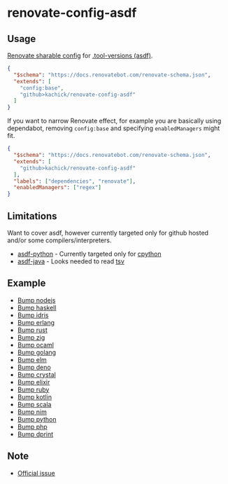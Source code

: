 # renovate-config-asdf

## Usage

[Renovate sharable config](https://docs.renovatebot.com/config-presets/) for [.tool-versions (asdf)](https://github.com/asdf-vm/asdf-plugins/tree/master/plugins).

```json
{
  "$schema": "https://docs.renovatebot.com/renovate-schema.json",
  "extends": [
    "config:base",
    "github>kachick/renovate-config-asdf"
  ]
}
```

If you want to narrow Renovate effect, for example you are basically using dependabot, removing `config:base` and specifying `enabledManagers` might fit.

```json
{
  "$schema": "https://docs.renovatebot.com/renovate-schema.json",
  "extends": [
    "github>kachick/renovate-config-asdf"
  ],
  "labels": ["dependencies", "renovate"],
  "enabledManagers": ["regex"]
}
```

## Limitations

Want to cover asdf, however currently targeted only for github hosted and/or some compilers/interpreters.

- [asdf-python](https://github.com/danhper/asdf-python) - Currently targeted only for [cpython](https://github.com/python/cpython)
- [asdf-java](https://github.com/halcyon/asdf-java) - Looks needed to read [tsv](https://github.com/halcyon/asdf-java/tree/master/data)

## Example

- [Bump nodejs](https://github.com/kachick/renovate-config-asdf/pull/21)
- [Bump haskell](https://github.com/kachick/renovate-config-asdf/pull/19)
- [Bump idris](https://github.com/kachick/renovate-config-asdf/pull/20)
- [Bump erlang](https://github.com/kachick/renovate-config-asdf/pull/18)
- [Bump rust](https://github.com/kachick/renovate-config-asdf/pull/17)
- [Bump zig](https://github.com/kachick/renovate-config-asdf/pull/26)
- [Bump ocaml](https://github.com/kachick/renovate-config-asdf/pull/15)
- [Bump golang](https://github.com/kachick/renovate-config-asdf/pull/12)
- [Bump elm](https://github.com/kachick/renovate-config-asdf/pull/10)
- [Bump deno](https://github.com/kachick/renovate-config-asdf/pull/5)
- [Bump crystal](https://github.com/kachick/renovate-config-asdf/pull/7)
- [Bump elixir](https://github.com/kachick/renovate-config-asdf/pull/9)
- [Bump ruby](https://github.com/kachick/renovate-config-asdf/pull/16)
- [Bump kotlin](https://github.com/kachick/renovate-config-asdf/pull/25)
- [Bump scala](https://github.com/kachick/renovate-config-asdf/pull/24)
- [Bump nim](https://github.com/kachick/renovate-config-asdf/pull/6)
- [Bump python](https://github.com/kachick/renovate-config-asdf/pull/22)
- [Bump php](https://github.com/kachick/renovate-config-asdf/pull/1)
- [Bump dprint](https://pgithub.com/kachick/renovate-config-asdf/pull/8)

## Note

- [Official issue](https://github.com/renovatebot/renovate/issues/4051)
